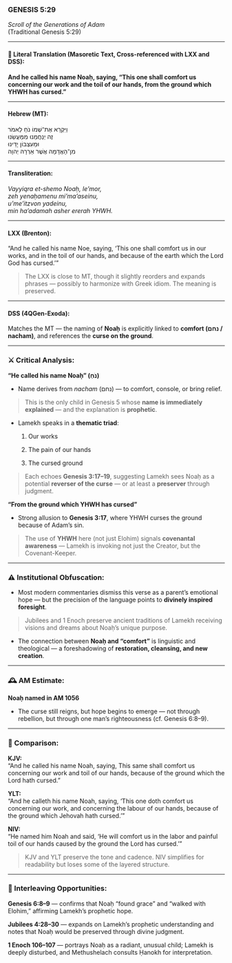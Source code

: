 ### **GENESIS 5:29**

_Scroll of the Generations of Adam_  
(Traditional Genesis 5:29)

---

#### 📜 Literal Translation (Masoretic Text, Cross-referenced with LXX and DSS):

**And he called his name Noaḥ, saying, “This one shall comfort us concerning our work and the toil of our hands, from the ground which YHWH has cursed.”**

---

#### Hebrew (MT):

וַיִּקְרָא אֶת־שְׁמוֹ נֹחַ לֵאמֹר  
זֶה יְנַחֲמֵנוּ מִמַּעֲשֵׂנוּ  
וּמֵעִצְּבוֹן יָדֵינוּ  
מִן־הָאֲדָמָה אֲשֶׁר אֵרְרָהּ יְהוָה

---

#### Transliteration:

_Vayyiqra et-shemo Noaḥ, le’mor,  
zeh yenaḥamenu mi’ma’aseinu,  
u’me’itzvon yadeinu,  
min ha’adamah asher ererah YHWH._

---

#### LXX (Brenton):

“And he called his name Noe, saying, ‘This one shall comfort us in our works, and in the toil of our hands, and because of the earth which the Lord God has cursed.’”

> The LXX is close to MT, though it slightly reorders and expands phrases — possibly to harmonize with Greek idiom. The meaning is preserved.

---

#### DSS (4QGen-Exoda):

Matches the MT — the naming of **Noaḥ** is explicitly linked to **comfort (נחם / nacham)**, and references the **curse on the ground**.

---

### ⚔️ Critical Analysis:

**“He called his name Noaḥ” (נֹחַ)**

- Name derives from _nacham_ (נחם) — to comfort, console, or bring relief.
    

> This is the only child in Genesis 5 whose **name is immediately explained** — and the explanation is **prophetic**.

- Lamekh speaks in a **thematic triad**:
    
    1. Our works
        
    2. The pain of our hands
        
    3. The cursed ground
        

> Each echoes **Genesis 3:17–19**, suggesting Lamekh sees Noaḥ as a potential **reverser of the curse** — or at least a **preserver** through judgment.

**“From the ground which YHWH has cursed”**

- Strong allusion to **Genesis 3:17**, where YHWH curses the ground because of Adam’s sin.
    

> The use of **YHWH** here (not just Elohim) signals **covenantal awareness** — Lamekh is invoking not just the Creator, but the Covenant-Keeper.

---

### ⚠️ Institutional Obfuscation:

- Most modern commentaries dismiss this verse as a parent’s emotional hope — but the precision of the language points to **divinely inspired foresight**.
    

> Jubilees and 1 Enoch preserve ancient traditions of Lamekh receiving visions and dreams about Noaḥ’s unique purpose.

- The connection between **Noaḥ and “comfort”** is linguistic and theological — a foreshadowing of **restoration, cleansing, and new creation**.
    

---

### 🕰️ AM Estimate:

**Noaḥ named in AM 1056**

- The curse still reigns, but hope begins to emerge — not through rebellion, but through one man’s righteousness (cf. Genesis 6:8–9).
    

---

### 📖 Comparison:

**KJV:**  
“And he called his name Noah, saying, This same shall comfort us concerning our work and toil of our hands, because of the ground which the Lord hath cursed.”

**YLT:**  
“And he calleth his name Noah, saying, ‘This one doth comfort us concerning our work, and concerning the labour of our hands, because of the ground which Jehovah hath cursed.’”

**NIV:**  
“He named him Noah and said, ‘He will comfort us in the labor and painful toil of our hands caused by the ground the Lord has cursed.’”

> KJV and YLT preserve the tone and cadence. NIV simplifies for readability but loses some of the layered structure.

---

### 🔗 Interleaving Opportunities:

**Genesis 6:8–9** — confirms that Noaḥ “found grace” and “walked with Elohim,” affirming Lamekh’s prophetic hope.

**Jubilees 4:28–30** — expands on Lamekh’s prophetic understanding and notes that Noaḥ would be preserved through divine judgment.

**1 Enoch 106–107** — portrays Noaḥ as a radiant, unusual child; Lamekh is deeply disturbed, and Methushelach consults Ḥanokh for interpretation.